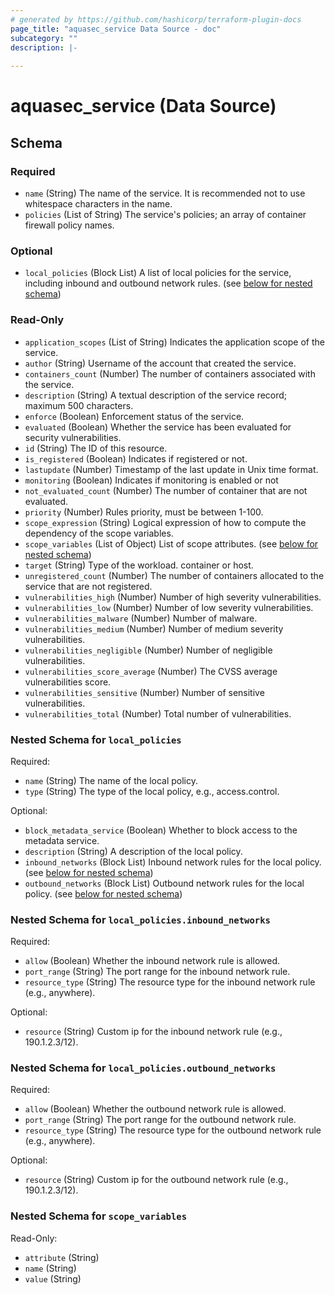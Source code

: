 ```yaml
---
# generated by https://github.com/hashicorp/terraform-plugin-docs
page_title: "aquasec_service Data Source - doc"
subcategory: ""
description: |-
  
---
```


# aquasec_service (Data Source)





<!-- schema generated by tfplugindocs -->
## Schema

### Required

- `name` (String) The name of the service. It is recommended not to use whitespace characters in the name.
- `policies` (List of String) The service's policies; an array of container firewall policy names.

### Optional

- `local_policies` (Block List) A list of local policies for the service, including inbound and outbound network rules. (see [below for nested schema](#nestedblock--local_policies))

### Read-Only

- `application_scopes` (List of String) Indicates the application scope of the service.
- `author` (String) Username of the account that created the service.
- `containers_count` (Number) The number of containers associated with the service.
- `description` (String) A textual description of the service record; maximum 500 characters.
- `enforce` (Boolean) Enforcement status of the service.
- `evaluated` (Boolean) Whether the service has been evaluated for security vulnerabilities.
- `id` (String) The ID of this resource.
- `is_registered` (Boolean) Indicates if registered or not.
- `lastupdate` (Number) Timestamp of the last update in Unix time format.
- `monitoring` (Boolean) Indicates if monitoring is enabled or not
- `not_evaluated_count` (Number) The number of container that are not evaluated.
- `priority` (Number) Rules priority, must be between 1-100.
- `scope_expression` (String) Logical expression of how to compute the dependency of the scope variables.
- `scope_variables` (List of Object) List of scope attributes. (see [below for nested schema](#nestedatt--scope_variables))
- `target` (String) Type of the workload. container or host.
- `unregistered_count` (Number) The number of containers allocated to the service that are not registered.
- `vulnerabilities_high` (Number) Number of high severity vulnerabilities.
- `vulnerabilities_low` (Number) Number of low severity vulnerabilities.
- `vulnerabilities_malware` (Number) Number of malware.
- `vulnerabilities_medium` (Number) Number of medium severity vulnerabilities.
- `vulnerabilities_negligible` (Number) Number of negligible vulnerabilities.
- `vulnerabilities_score_average` (Number) The CVSS average vulnerabilities score.
- `vulnerabilities_sensitive` (Number) Number of sensitive vulnerabilities.
- `vulnerabilities_total` (Number) Total number of vulnerabilities.

<a id="nestedblock--local_policies"></a>
### Nested Schema for `local_policies`

Required:

- `name` (String) The name of the local policy.
- `type` (String) The type of the local policy, e.g., access.control.

Optional:

- `block_metadata_service` (Boolean) Whether to block access to the metadata service.
- `description` (String) A description of the local policy.
- `inbound_networks` (Block List) Inbound network rules for the local policy. (see [below for nested schema](#nestedblock--local_policies--inbound_networks))
- `outbound_networks` (Block List) Outbound network rules for the local policy. (see [below for nested schema](#nestedblock--local_policies--outbound_networks))

<a id="nestedblock--local_policies--inbound_networks"></a>
### Nested Schema for `local_policies.inbound_networks`

Required:

- `allow` (Boolean) Whether the inbound network rule is allowed.
- `port_range` (String) The port range for the inbound network rule.
- `resource_type` (String) The resource type for the inbound network rule (e.g., anywhere).

Optional:

- `resource` (String) Custom ip for the inbound network rule (e.g., 190.1.2.3/12).


<a id="nestedblock--local_policies--outbound_networks"></a>
### Nested Schema for `local_policies.outbound_networks`

Required:

- `allow` (Boolean) Whether the outbound network rule is allowed.
- `port_range` (String) The port range for the outbound network rule.
- `resource_type` (String) The resource type for the outbound network rule (e.g., anywhere).

Optional:

- `resource` (String) Custom ip for the outbound network rule (e.g., 190.1.2.3/12).



<a id="nestedatt--scope_variables"></a>
### Nested Schema for `scope_variables`

Read-Only:

- `attribute` (String)
- `name` (String)
- `value` (String)


